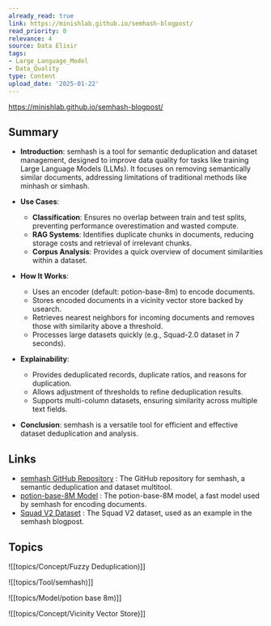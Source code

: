 ```yaml
---
already_read: true
link: https://minishlab.github.io/semhash-blogpost/
read_priority: 0
relevance: 4
source: Data Elixir
tags:
- Large_Language_Model
- Data_Quality
type: Content
upload_date: '2025-01-22'
---
```


https://minishlab.github.io/semhash-blogpost/
## Summary

- **Introduction**: semhash is a tool for semantic deduplication and dataset management, designed to improve data quality for tasks like training Large Language Models (LLMs). It focuses on removing semantically similar documents, addressing limitations of traditional methods like minhash or simhash.

- **Use Cases**:
  - **Classification**: Ensures no overlap between train and test splits, preventing performance overestimation and wasted compute.
  - **RAG Systems**: Identifies duplicate chunks in documents, reducing storage costs and retrieval of irrelevant chunks.
  - **Corpus Analysis**: Provides a quick overview of document similarities within a dataset.

- **How It Works**:
  - Uses an encoder (default: potion-base-8m) to encode documents.
  - Stores encoded documents in a vicinity vector store backed by usearch.
  - Retrieves nearest neighbors for incoming documents and removes those with similarity above a threshold.
  - Processes large datasets quickly (e.g., Squad-2.0 dataset in 7 seconds).

- **Explainability**:
  - Provides deduplicated records, duplicate ratios, and reasons for duplication.
  - Allows adjustment of thresholds to refine deduplication results.
  - Supports multi-column datasets, ensuring similarity across multiple text fields.

- **Conclusion**: semhash is a versatile tool for efficient and effective dataset deduplication and analysis.
## Links

- [semhash GitHub Repository](https://github.com/MinishLab/semhash) : The GitHub repository for semhash, a semantic deduplication and dataset multitool.
- [potion-base-8M Model](https://huggingface.co/minishlab/potion-base-8M) : The potion-base-8M model, a fast model used by semhash for encoding documents.
- [Squad V2 Dataset](https://huggingface.co/datasets/rajpurkar/squad_v2) : The Squad V2 dataset, used as an example in the semhash blogpost.

## Topics

![[topics/Concept/Fuzzy Deduplication)]]

![[topics/Tool/semhash)]]

![[topics/Model/potion base 8m)]]

![[topics/Concept/Vicinity Vector Store)]]